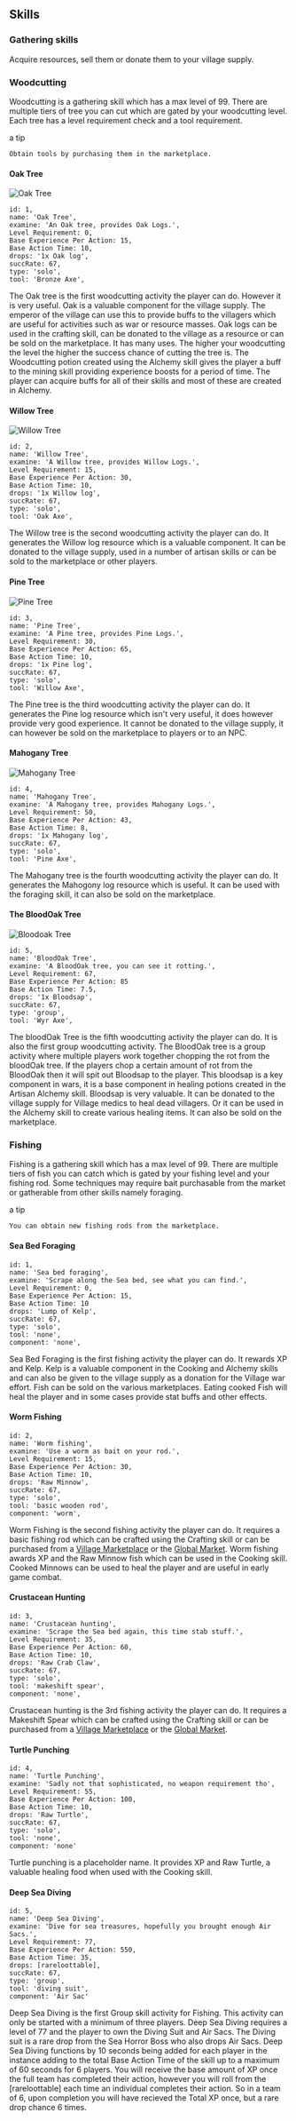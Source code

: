 ## Skills

### Gathering skills
Acquire resources, sell them or donate them to your village supply.

### Woodcutting

Woodcutting is a gathering skill which has a max level of 99.
There are multiple tiers of tree you can cut which are gated by your woodcutting level.
Each tree has a level requirement check and a tool requirement. 

a tip

    Obtain tools by purchasing them in the marketplace.


#### Oak Tree

![Oak Tree](../img/oak.png)

    id: 1,
    name: 'Oak Tree',
    examine: 'An Oak tree, provides Oak Logs.',
    Level Requirement: 0,
    Base Experience Per Action: 15,
    Base Action Time: 10,
    drops: '1x Oak log',
    succRate: 67,
    type: 'solo',
    tool: 'Bronze Axe',

The Oak tree is the first woodcutting activity the player can do. However it is very useful. Oak is a valuable component for the village supply. The emperor of the village can use this to provide buffs to the villagers which are useful for activities such as war or resource masses. Oak logs can be used in the crafting skill, can be donated to the village as a resource or can be sold on the marketplace. It has many uses. The higher your woodcutting the level the higher the success chance of cutting the tree is. The Woodcutting potion created using the Alchemy skill gives the player a buff to the mining skill providing experience boosts for a period of time. The player can acquire buffs for all of their skills and most of these are created in Alchemy.

#### Willow Tree

![Willow Tree](../img/willow.png)

    id: 2,
    name: 'Willow Tree',
    examine: 'A Willow tree, provides Willow Logs.',
    Level Requirement: 15,
    Base Experience Per Action: 30,
    Base Action Time: 10,
    drops: '1x Willow log',
    succRate: 67,
    type: 'solo',
    tool: 'Oak Axe',

The Willow tree is the second woodcutting activity the player can do. It generates the Willow log resource which is a valuable component. It can be donated to the village supply, used in a number of artisan skills or can be sold to the marketplace or other players.

#### Pine Tree

![Pine Tree](../img/pine.png)

    id: 3,
    name: 'Pine Tree',
    examine: 'A Pine tree, provides Pine Logs.',
    Level Requirement: 30,
    Base Experience Per Action: 65,
    Base Action Time: 10,
    drops: '1x Pine log',
    succRate: 67,
    type: 'solo',
    tool: 'Willow Axe',

The Pine tree is the third woodcutting activity the player can do. It generates the Pine log resource which isn't very useful, it does however provide very good experience. It cannot be donated to the village supply, it can however be sold on the marketplace to players or to an NPC.

#### Mahogany Tree

![Mahogany Tree](../img/mahogany.png)

    id: 4,
    name: 'Mahogany Tree',
    examine: 'A Mahogany tree, provides Mahogany Logs.',
    Level Requirement: 50,
    Base Experience Per Action: 43,
    Base Action Time: 8,
    drops: '1x Mahogany log',
    succRate: 67,
    type: 'solo',
    tool: 'Pine Axe',
    

The Mahogany tree is the fourth woodcutting activity the player can do. It generates the Mahogony log resource which is useful. It can be used with the foraging skill, it can also be sold on the marketplace.

#### The BloodOak Tree

![Bloodoak Tree](../img/bloodoak.png)

    id: 5,
    name: 'BloodOak Tree',
    examine: 'A BloodOak tree, you can see it rotting.',
    Level Requirement: 67,
    Base Experience Per Action: 85
    Base Action Time: 7.5,
    drops: '1x Bloodsap',
    succRate: 67,
    type: 'group',
    tool: 'Wyr Axe',

The bloodOak Tree is the fifth woodcutting activity the player can do. It is also the first group woodcutting activity. The BloodOak tree is a group activity where multiple players work together chopping the rot from the bloodOak tree. If the players chop a certain amount of rot from the BloodOak then it will spit out Bloodsap to the player. This bloodsap is a key component in wars, it is a base component in healing potions created in the Artisan Alchemy skill. Bloodsap is very valuable. It can be donated to the village supply for Village medics to heal dead villagers. Or it can be used in the Alchemy skill to create various healing items. It can also be sold on the marketplace.

### Fishing

Fishing is a gathering skill which has a max level of 99. There are multiple tiers of fish you can catch which is gated by your fishing level and your fishing rod. Some techniques may require bait purchasable from the market or gatherable from other skills namely foraging.

a tip

    You can obtain new fishing rods from the marketplace.


#### Sea Bed Foraging

    id: 1,
    name: 'Sea bed foraging',
    examine: 'Scrape along the Sea bed, see what you can find.',
    Level Requirement: 0,
    Base Experience Per Action: 15,
    Base Action Time: 10
    drops: 'Lump of Kelp',
    succRate: 67,
    type: 'solo',
    tool: 'none',
    component: 'none',

Sea Bed Foraging is the first fishing activity the player can do. It rewards XP and Kelp. Kelp is a valuable component in the Cooking and Alchemy skills and can also be given to the village supply as a donation for the Village war effort. Fish can be sold on the various marketplaces. Eating cooked Fish will heal the player and in some cases provide stat buffs and other effects.

#### Worm Fishing

    id: 2,
    name: 'Worm fishing',
    examine: 'Use a worm as bait on your rod.',
    Level Requirement: 15,
    Base Experience Per Action: 30,
    Base Action Time: 10,
    drops: 'Raw Minnow',
    succRate: 67,
    type: 'solo',
    tool: 'basic wooden rod',
    component: 'worm',

Worm Fishing is the second fishing activity the player can do. It requires a basic fishing rod which can be crafted using the Crafting skill or can be purchased from a [Village Marketplace](Market.md) or the [Global Market](Market.md). Worm fishing awards XP and the Raw Minnow fish which can be used in the Cooking skill. Cooked Minnows can be used to heal the player and are useful in early game combat.

#### Crustacean Hunting

    id: 3,
    name: 'Crustacean hunting',
    examine: 'Scrape the Sea bed again, this time stab stuff.',
    Level Requirement: 35,
    Base Experience Per Action: 60,
    Base Action Time: 10,
    drops: 'Raw Crab Claw',
    succRate: 67,
    type: 'solo',
    tool: 'makeshift spear',
    component: 'none',

Crustacean hunting is the 3rd fishing activity the player can do. It requires a Makeshift Spear which can be crafted using the Crafting skill or can be purchased from a [Village Marketplace](Market.md) or the [Global Market](Market.md).

#### Turtle Punching

    id: 4,
    name: 'Turtle Punching',
    examine: 'Sadly not that sophisticated, no weapon requirement tho',
    Level Requirement: 55,
    Base Experience Per Action: 100,
    Base Action Time: 10,
    drops: 'Raw Turtle',
    succRate: 67,
    type: 'solo',
    tool: 'none',
    component: 'none'

Turtle punching is a placeholder name. It provides XP and Raw Turtle, a valuable healing food when used with the Cooking skill. 

#### Deep Sea Diving

    id: 5,
    name: 'Deep Sea Diving',
    examine: 'Dive for sea treasures, hopefully you brought enough Air Sacs.',
    Level Requirement: 77,
    Base Experience Per Action: 550,
    Base Action Time: 35,
    drops: [rareloottable],
    succRate: 67,
    type: 'group',
    tool: 'diving suit',
    component: 'Air Sac'

Deep Sea Diving is the first Group skill activity for Fishing. This activity can only be started with a minimum of three players.
Deep Sea Diving requires a level of 77 and the player to own the Diving Suit and Air Sacs. The Diving suit is a rare drop from the Sea Horror Boss who also drops Air Sacs. Deep Sea Diving functions by 10 seconds being added for each player in the instance adding to the total Base Action Time of the skill up to a maximum of 60 seconds for 6 players. You will receive the base amount of XP once the full team has completed their action, however you will roll from the [rareloottable] each time an individual completes their action. So in a team of 6, upon completion you will have recieved the Total XP once, but a rare drop chance 6 times.
